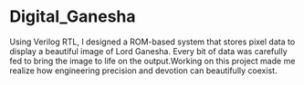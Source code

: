 # Digital_Ganesha
Using Verilog RTL, I designed a ROM-based system that stores pixel data to display a beautiful image of Lord Ganesha. Every bit of data was carefully fed to bring the image to life on the output.Working on this project made me realize how engineering precision and devotion can beautifully coexist. 
